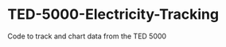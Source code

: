 TED-5000-Electricity-Tracking
=============================

Code to track and chart data from the TED 5000